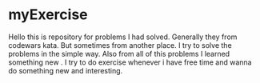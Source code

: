 # myExercise

Hello this is repository for problems I had solved. Generally they from codewars kata. But sometimes from another place. I try to solve the problems in the simple way. Also from all of this problems I learned something new .
I try to do exercise whenever i have free time and wanna do something new and interesting.
